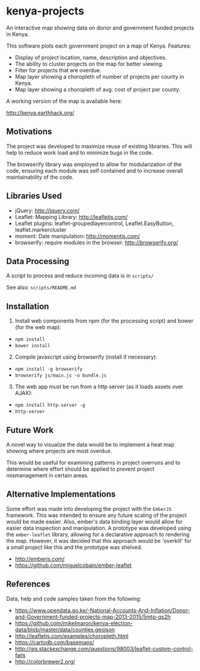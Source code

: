 # kenya-projects

An interactive map showing data on donor and government funded projects in Kenya.

This software plots each government project on a map of Kenya. Features:

* Display of project location, name, description and objectives.
* The ability to cluster projects on the map for better viewing.
* Filter for projects that are overdue.
* Map layer showing a choropleth of number of projects per county in Kenya.
* Map layer showing a choropleth of avg. cost of project per county.

A working version of the map is available here:

http://kenya.earthhack.org/

## Motivations

The project was developed to maximize reuse of existing libraries.  This will
help to reduce work load and to minimize bugs in the code.

The browserify library was employed to allow for modularization of the code,
ensuring each module was self contained and to increase overall maintainability
of the code.

## Libraries Used

* jQuery: http://jquery.com/
* Leaflet: Mapping Library: http://leafletjs.com/
* Leaflet plugins: leaflet-groupedlayercontrol, Leaflet.EasyButton,
  leaflet.markercluster
* moment: Date manipulation: http://momentjs.com/
* browserify: require modules in the browser: http://browserify.org/

## Data Processing

A script to process and reduce incoming data is in `scripts/`

See also: `scripts/README.md`

## Installation

1. Install web components from npm (for the processing script) and bower (for
   the web map):

  * `npm install`
  * `bower install`

2. Compile javascript using browserify (install if necessary):
  
  * `npm install -g browserify`
  * `browserify js/main.js -o bundle.js`

3. The web app must be run from a http server (as it loads assets over AJAX):

  * `npm install http-server -g`
  * `http-server`

## Future Work

A novel way to visualize the data would be to implement a heat map showing
where projects are most overdue.

This would be useful for examining patterns in project overruns and to
determine where effort should be applied to prevent project mismanagement in
certain areas.

## Alternative Implementations

Some effort was made into developing the project with the `EmberJS` framework.
This was intended to ensure any future scaling of the project would be made
easier. Also, ember's data binding layer would allow for easier data inspection and
manipulation. A prototype was developed using the `ember-leaflet` library,
allowing for a declarative approach to rendering the map. However, it was
decided that this approach would be 'overkill' for a small project like this
and the prototype was shelved.

* http://emberjs.com/
* https://github.com/miguelcobain/ember-leaflet

## References

Data, help and code samples taken from the following:

* https://www.opendata.go.ke/-National-Accounts-And-Inflation/Donor-and-Government-funded-projects-map-2013-2015/5mtp-qs2h
* https://github.com/mikelmaron/kenya-election-data/blob/master/data/counties.geojson
* http://leafletjs.com/examples/choropleth.html
* https://cartodb.com/basemaps/
* http://gis.stackexchange.com/questions/98003/leaflet-custom-control-fails
* http://colorbrewer2.org/

